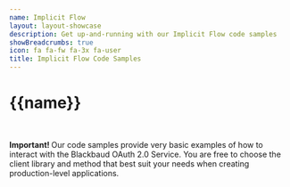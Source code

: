 ```yaml
---
name: Implicit Flow
layout: layout-showcase
description: Get up-and-running with our Implicit Flow code samples
showBreadcrumbs: true
icon: fa fa-fw fa-3x fa-user
title: Implicit Flow Code Samples
---
```


# {{name}}
<br />
<p><bb-alert bb-alert-type="warning"><strong>Important!  </strong> Our code samples provide very basic examples of how to interact with the Blackbaud OAuth 2.0 Service.  You are free to choose the client library and method that best suit your needs when creating production-level applications.</bb-alert></p>
